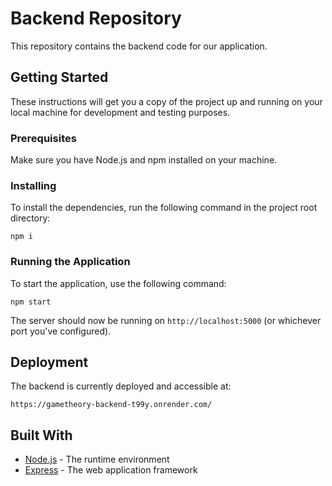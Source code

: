 # Backend Repository

This repository contains the backend code for our application.

## Getting Started

These instructions will get you a copy of the project up and running on your local machine for development and testing purposes.

### Prerequisites

Make sure you have Node.js and npm installed on your machine.

### Installing

To install the dependencies, run the following command in the project root directory:

```
npm i
```

### Running the Application

To start the application, use the following command:

```
npm start
```

The server should now be running on `http://localhost:5000` (or whichever port you've configured).

## Deployment

The backend is currently deployed and accessible at:
```
https://gametheory-backend-t99y.onrender.com/
```

## Built With

* [Node.js](https://nodejs.org/) - The runtime environment
* [Express](https://expressjs.com/) - The web application framework
